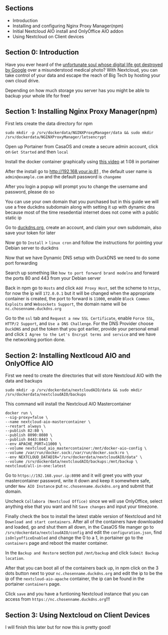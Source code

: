 ## Sections
- Introduction
- Installing and configuring Nginx Proxy Manager(npm)
- Initial Nextcloud AIO install and OnlyOffice AIO addon
- Using Nextcloud on Client devices

## Section 0: Introduction

Have you ever heard of the [unfortunate soul whose digital life got destroyed by Google](https://www.nytimes.com/2022/08/21/technology/google-surveillance-toddler-photo.html) over a misunderstood medical photo? With Nextcloud, you can take control of your data and escape the reach of Big Tech by hosting your own cloud drive.

Depending on how much storage you server has you might be able to backup your whole life for free!

## Section 1: Installing Nginx Proxy Manager(npm)

First lets create the data directory for npm
```
sudo mkdir -p /srv/dockerdata/NGINXProxyManager/data && sudo mkdir /srv/dockerdata/NGINXProxyManager/letsencrypt
```
Open up Portainer from CasaOS and create a secure admin account, click on ``Get Started`` and then ``local``

Install the docker container graphically using [this video](https://www.youtube.com/watch?v=fCJbw75DCZw&t=467s) at 1:08 in portainer

After the install go to http://192.168.your.ip:81 , the default user name is ``admin@example.com`` and the default password is ``changeme``

After you login a popup will prompt you to change the username and password, please do so

You can use your own domain that you purchased but in this guide we will use a free duckdns subdomain along with setting it up with dynamic dns because most of the time resedential internet does not come with a public static ip

Go to [duckdns.org](https://duckdns.org), create an account, and claim your own subdomain, also save your token for later

Now go to ``Install`` > ``linux cron`` and follow the instructions for pointing your Debian server to duckdns

Now that we have Dynamic DNS setup with DuckDNS we need to do some port forwarding

Search up something like ``how to port forward brand modelno`` and forward the ports 80 and 443 from your Debian server

Back in npm go to ``Hosts`` and click ``Add Proxy Host``, set the scheme to ``https``, for now the ip will ``172.0.0.1`` but it will be changed when the appropriate container is created, the port to forward is ``11000``, enable ``Block Common Exploits`` and ``Websockets Support``, the domain name will be ``nc.chosenname.duckdns.org``

Go to the ``ssl`` tab and ``Request a new SSL Certificate``, enable ``Force SSL``, ``HTTP/2 Support``, and ``Use a DNS Challenge``. For the DNS Provider choose ``DuckDNS`` and put the token that you got earlier, provide your personal email and click ``I Agree to the Let's Encrypt terms and service`` and we have the networking portion done.

## Section 2: Installing Nextlcoud AIO and OnlyOffice AIO

First we need to create the directories that will store Nextcloud AIO with the data and backups
```
sudo mkdir -p /srv/dockerdata/nextcloudAIO/data && sudo mkdir /srv/dockerdata/nextcloudAIO/backups
```
This command will install the Nextcloud AIO Mastercontainer

```
docker run \
--sig-proxy=false \
--name nextcloud-aio-mastercontainer \
--restart always \
--publish 82:80 \
--publish 8090:8080 \
--publish 8443:8443 \
--env APACHE_PORT=11000 \
--volume nextcloud_aio_mastercontainer:/mnt/docker-aio-config \
--volume /var/run/docker.sock:/var/run/docker.sock:ro \
--env NEXTCLOUD_DATADIR="/srv/dockerdata/nextcloudAIO/data" \
--volume /srv/dockerdata/nextcloudAIO/backups:/mnt/backup \
nextcloud/all-in-one:latest
```

Go to ``https://192.168.your.ip:8090`` and it will greet you with your mastercontainer password, write it down and keep it somewhere safe, under ``New AIO Instance`` put ``nc.chosenname.duckdns.org`` and submit that domain.

Uncheck ``Collabora (Nextcloud Office)`` since we will use OnlyOffice, select anything else that you want and hit ``Save changes`` and input your timezone.

Finally check the box to install the latest stable version of Nextcloud and hit ``Download and start containers``. After all of the containers have downloaded and loaded, go and shut them all down, in the CasaOS file manger go to ``/srv/dockerdata/nextcloudAIO/config`` and edit the ``configuration.json``, find ``isOnlyofficeEnabled`` and change the 0 to a 1, in portainer go to the ``containers`` page and reboot the master container. 

In the ``Backup and Restore`` section put ``/mnt/backup`` and click ``Submit Backup location``.

After that you can boot all of the containers back up, in npm click on the 3 dots button next to your ``nc.chosenname.duckdns.org`` and edit the ip to be the ip of the ``nextcloud-aio-apache`` container, the ip can be found in the portainer ``containers`` page.

Click ``save`` and you have a funtioning Nextcloud instance that you can access from ``https://nc.chosenname.duckdns.org``!!!

## Section 3: Using Nextcloud on Client Devices

I will finish this later but for now this is pretty good!
